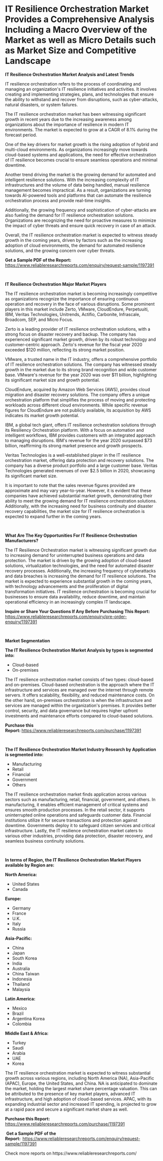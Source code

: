 <p><h1>IT Resilience Orchestration Market Provides a Comprehensive Analysis Including a Macro Overview of the Market as well as Micro Details such as Market Size and Competitive Landscape</h1></p><p><strong>IT Resilience Orchestration Market Analysis and Latest Trends</strong></p>
<p><p>IT resilience orchestration refers to the process of coordinating and managing an organization's IT resilience initiatives and activities. It involves creating and implementing strategies, plans, and technologies that ensure the ability to withstand and recover from disruptions, such as cyber-attacks, natural disasters, or system failures.</p><p>The IT resilience orchestration market has been witnessing significant growth in recent years due to the increasing awareness among organizations about the importance of resilience in modern IT environments. The market is expected to grow at a CAGR of 8.1% during the forecast period.</p><p>One of the key drivers for market growth is the rising adoption of hybrid and multi-cloud environments. As organizations increasingly move towards cloud-based systems and applications, the need for effective orchestration of IT resilience becomes crucial to ensure seamless operations and minimal downtime.</p><p>Another trend driving the market is the growing demand for automated and intelligent resilience solutions. With the increasing complexity of IT infrastructures and the volume of data being handled, manual resilience management becomes impractical. As a result, organizations are turning towards AI-powered tools and platforms that can automate the resilience orchestration process and provide real-time insights.</p><p>Additionally, the growing frequency and sophistication of cyber-attacks are also fueling the demand for IT resilience orchestration solutions. Organizations are recognizing the need for proactive measures to minimize the impact of cyber threats and ensure quick recovery in case of an attack.</p><p>Overall, the IT resilience orchestration market is expected to witness steady growth in the coming years, driven by factors such as the increasing adoption of cloud environments, the demand for automated resilience solutions, and the growing concern over cyber threats.</p></p>
<p><strong>Get a Sample PDF of the Report:&nbsp;</strong> <a href="https://www.reliableresearchreports.com/enquiry/request-sample/1197391">https://www.reliableresearchreports.com/enquiry/request-sample/1197391</a></p>
<p>&nbsp;</p>
<p><strong>IT Resilience Orchestration Major Market Players</strong></p>
<p><p>The IT resilience orchestration market is becoming increasingly competitive as organizations recognize the importance of ensuring continuous operation and recovery in the face of various disruptions. Some prominent players in this market include Zerto, VMware, CloudEndure, Perpetuuiti, IBM, Veritas Technologies, Unitrends, Actifio, Carbonite, Infrascale, Broadcom, SEP, and Micro Focus.</p><p>Zerto is a leading provider of IT resilience orchestration solutions, with a strong focus on disaster recovery and backup. The company has experienced significant market growth, driven by its robust technology and customer-centric approach. Zerto's revenue for the fiscal year 2020 exceeded $120 million, reflecting its strong market position.</p><p>VMware, a trusted name in the IT industry, offers a comprehensive portfolio of IT resilience orchestration solutions. The company has witnessed steady growth in the market due to its strong brand recognition and wide customer base. VMware's revenue for the year 2020 was over $11 billion, highlighting its significant market size and growth potential.</p><p>CloudEndure, acquired by Amazon Web Services (AWS), provides cloud migration and disaster recovery solutions. The company offers a unique orchestration platform that simplifies the process of moving and protecting workloads across different cloud environments. While specific revenue figures for CloudEndure are not publicly available, its acquisition by AWS indicates its market growth potential.</p><p>IBM, a global tech giant, offers IT resilience orchestration solutions through its Resiliency Orchestration platform. With a focus on automation and intelligent workflows, IBM provides customers with an integrated approach to managing disruptions. IBM's revenue for the year 2020 surpassed $73 billion, reaffirming its strong market presence and growth prospects.</p><p>Veritas Technologies is a well-established player in the IT resilience orchestration market, offering data protection and recovery solutions. The company has a diverse product portfolio and a large customer base. Veritas Technologies generated revenues of over $2.5 billion in 2020, showcasing its significant market size.</p><p>It is important to note that the sales revenue figures provided are approximate and may vary year-to-year. However, it is evident that these companies have achieved substantial market growth, demonstrating their ability to meet the growing demand for IT resilience orchestration solutions. Additionally, with the increasing need for business continuity and disaster recovery capabilities, the market size for IT resilience orchestration is expected to expand further in the coming years.</p></p>
<p>&nbsp;</p>
<p><strong>What Are The Key Opportunities For IT Resilience Orchestration Manufacturers?</strong></p>
<p><p>The IT Resilience Orchestration market is witnessing significant growth due to increasing demand for uninterrupted business operations and data protection. The market is driven by the growing adoption of cloud-based solutions, virtualization technologies, and the need for automated disaster recovery processes. Additionally, the increasing frequency of cyberattacks and data breaches is increasing the demand for IT resilience solutions. The market is expected to experience substantial growth in the coming years, with technology advancements and the proliferation of digital transformation initiatives. IT resilience orchestration is becoming crucial for businesses to ensure data availability, reduce downtime, and maintain operational efficiency in an increasingly complex IT landscape.</p></p>
<p><strong>Inquire or Share Your Questions If Any Before Purchasing This Report:</strong> <a href="https://www.reliableresearchreports.com/enquiry/pre-order-enquiry/1197391">https://www.reliableresearchreports.com/enquiry/pre-order-enquiry/1197391</a></p>
<p>&nbsp;</p>
<p><strong>Market Segmentation</strong></p>
<p><strong>The IT Resilience Orchestration Market Analysis by types is segmented into:</strong></p>
<p><ul><li>Cloud-based</li><li>On-premises</li></ul></p>
<p><p>The IT resilience orchestration market consists of two types: cloud-based and on-premises. Cloud-based orchestration is the approach where the IT infrastructure and services are managed over the internet through remote servers. It offers scalability, flexibility, and reduced maintenance costs. On the other hand, on-premises orchestration is when the infrastructure and services are managed within the organization's premises. It provides better control, security, and data governance but requires higher upfront investments and maintenance efforts compared to cloud-based solutions.</p></p>
<p><strong>Purchase this Report:&nbsp;</strong><a href="https://www.reliableresearchreports.com/purchase/1197391">https://www.reliableresearchreports.com/purchase/1197391</a></p>
<p>&nbsp;</p>
<p><strong>The IT Resilience Orchestration Market Industry Research by Application is segmented into:</strong></p>
<p><ul><li>Manufacturing</li><li>Retail</li><li>Financial</li><li>Government</li><li>Others</li></ul></p>
<p><p>The IT resilience orchestration market finds application across various sectors such as manufacturing, retail, financial, government, and others. In manufacturing, it enables efficient management of critical systems and ensures smooth production processes. In the retail sector, it supports uninterrupted online operations and safeguards customer data. Financial institutions utilize it for secure transactions and protection against downtime. Governments deploy it to safeguard citizen services and critical infrastructure. Lastly, the IT resilience orchestration market caters to various other industries, providing data protection, disaster recovery, and seamless business continuity solutions.</p></p>
<p>&nbsp;</p>
<p><strong>In terms of Region, the IT Resilience Orchestration Market Players available by Region are:</strong></p>
<p>
    <p> <strong> North America: </strong>
        <ul>
            <li>United States</li>
            <li>Canada</li>
        </ul>
        </p> 
    <p> <strong> Europe: </strong>
        <ul>
            <li>Germany</li>
            <li>France</li>
            <li>U.K.</li>
            <li>Italy</li>
            <li>Russia</li>
        </ul>
        </p> 
    <p> <strong> Asia-Pacific: </strong>
        <ul>
            <li>China</li>
            <li>Japan</li>
            <li>South Korea</li>
            <li>India</li>
            <li>Australia</li>
            <li>China Taiwan</li>
            <li>Indonesia</li>
            <li>Thailand</li>
            <li>Malaysia</li>
        </ul>
        </p> 
    <p> <strong> Latin America: </strong>
        <ul>
            <li>Mexico</li>
            <li>Brazil</li>
            <li>Argentina Korea</li>
            <li>Colombia</li>
        </ul>
        </p> 
    <p> <strong> Middle East & Africa: </strong>
        <ul>
            <li>Turkey</li>
            <li>Saudi</li>
            <li>Arabia</li>
            <li>UAE</li>
            <li>Korea</li>
        </ul>
    </p>
    </p>
<p><p>The IT resilience orchestration market is expected to witness substantial growth across various regions, including North America (NA), Asia-Pacific (APAC), Europe, the United States, and China. NA is anticipated to dominate the market, holding the largest market share percentage valuation. This can be attributed to the presence of key market players, advanced IT infrastructure, and high adoption of cloud-based services. APAC, with its expanding industrial sector and increased IT spending, is projected to grow at a rapid pace and secure a significant market share as well.</p></p>
<p><strong>Purchase this Report: </strong><a href="https://www.reliableresearchreports.com/purchase/1197391">https://www.reliableresearchreports.com/purchase/1197391</a></p>
<p>&nbsp;<strong>Get a Sample PDF of the Report:&nbsp;&nbsp;</strong><a href="https://www.reliableresearchreports.com/enquiry/request-sample/1197391">https://www.reliableresearchreports.com/enquiry/request-sample/1197391</a></p>
<p><strong></strong></p>
<p>Check more reports on https://www.reliableresearchreports.com/</p>